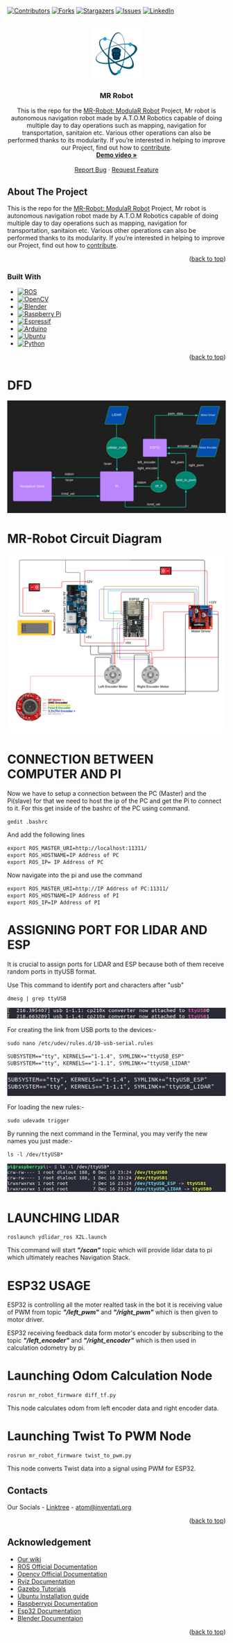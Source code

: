 <!-- Improved compatibility of back to top link: See: https://github.com/othneildrew/Best-README-Template/pull/73 -->
<a name="readme-top"></a>
<!--
*** Thanks for checking out the Best-README-Template. If you have a suggestion
*** that would make this better, please fork the repo and create a pull request
*** or simply open an issue with the tag "enhancement".
*** Don't forget to give the project a star!
*** Thanks again! Now go create something AMAZING! :D
-->



<!-- PROJECT SHIELDS -->
<!--
*** I'm using markdown "reference style" links for readability.
*** Reference links are enclosed in brackets [ ] instead of parentheses ( ).
*** See the bottom of this document for the declaration of the reference variables
*** for contributors-url, forks-url, etc. This is an optional, concise syntax you may use.
*** https://www.markdownguide.org/basic-syntax/#reference-style-links
-->
[![Contributors][contributors-shield]][contributors-url]
[![Forks][forks-shield]][forks-url]
[![Stargazers][stars-shield]][stars-url]
[![Issues][issues-shield]][issues-url]
[![LinkedIn][linkedin-shield]][linkedin-url]



<!-- PROJECT LOGO -->
<br />
<div align="center">
  <a href="https://github.com/atom-robotics-lab/assets/blob/main/logo_1.png?raw=true">
    <img src="https://github.com/atom-robotics-lab/assets/blob/main/logo_1.png?raw=true" alt="Logo" width="120" height="120">
  </a>

<h3 align="center">MR Robot</h3>

  <p align="center">
    This is the repo for the <a href="https://github.com/atom-robotics-lab/MR-Robot">MR-Robot: ModulaR Robot</a> Project, Mr robot is autonomous navigation robot made by A.T.O.M Robotics capable of doing multiple day to day operations such as mapping, navigation for transportation, sanitaion etc. Various other operations can also be performed thanks to its modularity.
    If you’re interested in helping to improve our Project</a>, find out how to <a href="https://github.com/atom-robotics-lab/MR-Robot/blob/main/contributing.md">contribute<a>. 
    <br />
    <a href=""><strong>Demo video »</strong></a>
    <br />
    <br />
    <a href="https://github.com/atom-robotics-lab/MR-Robot/issues/new?labels=bug&assignees=jasmeet0915,Kartik9250,insaaniManav,namikxgithub">Report Bug</a>
    ·
    <a href="https://github.com/atom-robotics-lab/MR-Robot/issues/new?labels=enhancement&assignees=jasmeet0915,Kartik9250,insaaniManav,namikxgithub">Request Feature</a>
  </p>
</div>

<!-- ABOUT THE PROJECT -->
## About The Project

This is the repo for the <a href="https://github.com/atom-robotics-lab/MR-Robot">MR-Robot: ModulaR Robot</a> Project, Mr robot is autonomous navigation robot made by A.T.O.M Robotics capable of doing multiple day to day operations such as mapping, navigation for transportation, sanitaion etc. Various other operations can also be performed thanks to its modularity.
If you’re interested in helping to improve our Project</a>, find out how to <a href="https://github.com/atom-robotics-lab/MR-Robot/contributing.md">contribute<a>.   

<p align="right">(<a href="#readme-top">back to top</a>)</p>



### Built With

* [![ROS](https://img.shields.io/badge/ros-%230A0FF9.svg?style=for-the-badge&logo=ros&logoColor=white)](https://www.sphinx-docs.org)
* [![OpenCV](https://img.shields.io/badge/opencv-%23white.svg?style=for-the-badge&logo=opencv&logoColor=white)](https://opencv.org/)
* [![Blender](https://img.shields.io/badge/blender-%23F5792A.svg?style=for-the-badge&logo=blender&logoColor=white)](https://www.blender.org/)
* [![Raspberry Pi](https://img.shields.io/badge/-RaspberryPi-C51A4A?style=for-the-badge&logo=Raspberry-Pi)](https://www.raspberrypi.org/)
* [![Espressif](https://img.shields.io/badge/espressif-E7352C?style=for-the-badge&logo=espressif&logoColor=white)](https://www.espressif.com/)
* [![Arduino](https://img.shields.io/badge/Arduino-00979D?style=for-the-badge&logo=Arduino&logoColor=white)](https://www.arduino.cc/)
* [![Ubuntu](https://img.shields.io/badge/Ubuntu-E95420?style=for-the-badge&logo=ubuntu&logoColor=white)](https://ubuntu.com/)
* [![Python](https://img.shields.io/badge/Python-3776AB?style=for-the-badge&logo=python&logoColor=white)](https://www.python.org/)

<p align="right">(<a href="#readme-top">back to top</a>)</p>

# DFD

<img src = "https://github.com/atom-robotics-lab/MR-Robot_Hardware/blob/main/assets/Mr_robot_dfd_1.png" >

# MR-Robot Circuit Diagram

<img src =  "https://github.com/atom-robotics-lab/MR-Robot_Hardware/blob/main/assets/MR_robot_circuit_1.png" >

# CONNECTION BETWEEN COMPUTER AND PI 
Now we have to setup a connection between the PC (Master) and the Pi(slave) for that we need to host the ip of the PC and get the Pi to connect to it.
For this get inside of the bashrc of the PC using command.
```shell
gedit .bashrc
```
And add the following lines
```shell
export ROS_MASTER_URI=http://localhost:11311/
export ROS_HOSTNAME=IP Address of PC
export ROS_IP= IP Address of PC
```
Now navigate into the pi and use the command
```shell
export ROS_MASTER_URI=http://IP Address of PC:11311/
export ROS_HOSTNAME=IP Address of PI
export ROS_IP=IP Address of PI
```
# ASSIGNING PORT FOR LIDAR AND ESP

It is crucial to assign ports for LIDAR and ESP because both of them receive random ports in ttyUSB format. 

Use This command to identify port and characters after "usb"

```shell
dmesg | grep ttyUSB
```
<img src = "https://github.com/atom-robotics-lab/MR-Robot_Hardware/blob/param/assets/usb.png" >

For creating the link from USB ports to the devices:-

```shell
sudo nano /etc/udev/rules.d/10-usb-serial.rules
```

```shell
SUBSYSTEM=="tty", KERNELS=="1-1.4", SYMLINK+="ttyUSB_ESP"
SUBSYSTEM=="tty", KERNELS=="1-1.1", SYMLINK+="ttyUSB_LIDAR"
```
<img src = "https://github.com/atom-robotics-lab/MR-Robot_Hardware/blob/param/assets/file.png" >

For loading the new rules:-

```shell
sudo udevadm trigger
```

By running the next command in the Terminal, you may verify the new names you just made:-

```shell
ls -l /dev/ttyUSB*
```

<img src = "https://github.com/atom-robotics-lab/MR-Robot_Hardware/blob/param/assets/list.png" >

# LAUNCHING LIDAR

```shell
roslaunch ydlidar_ros X2L.launch
```

This command will start ***"/scan"*** topic which will provide lidar data to pi which ultimately reaches Navigation Stack.

# ESP32 USAGE

ESP32 is controlling all the moter realted task in the bot it is receiving value of PWM from topic ***"/left_pwm"*** and ***"/right_pwm"*** which is then given to motor driver.

ESP32 receiving feedback data form motor's encoder by subscribing to the topic ***"/left_encoder"*** and ***"/right_encoder"*** which is then used in calculation odometry by pi.

# Launching Odom Calculation Node

```shell
rosrun mr_robot_firmware diff_tf.py
```

This node calculates odom from left encoder data and right encoder data.

# Launching Twist To PWM Node

```shell
rosrun mr_robot_firmware twist_to_pwm.py
```

This node converts Twist data into a signal using PWM for ESP32.
<!-- CONTACTS -->
## Contacts

Our Socials - [Linktree](https://linktr.ee/atomlabs) - atom@inventati.org



<p align="right">(<a href="#readme-top">back to top</a>)</p>



<!-- ACKNOWLEDGMENTS-->
## Acknowledgement

* [Our wiki](https://atom-robotics-lab.github.io/wiki)
* [ROS Official Documentation](http://wiki.ros.org/Documentation)
* [Opencv Official Documentation](https://docs.opencv.org/4.x/)
* [Rviz Documentation](http://wiki.ros.org/rviz)
* [Gazebo Tutorials](https://classic.gazebosim.org/tutorials)
* [Ubuntu Installation guide](https://ubuntu.com/tutorials/install-ubuntu-desktop#1-overview)
* [Raspberrypi Documentation](https://www.raspberrypi.com/documentation/)
* [Esp32 Documentation](https://docs.espressif.com/projects/esp-idf/en/latest/esp32/)
* [Blender Documentaion](https://docs.blender.org/)

<p align="right">(<a href="#readme-top">back to top</a>)</p>



<!-- MARKDOWN LINKS & IMAGES -->
<!-- https://www.markdownguide.org/basic-syntax/#reference-style-links -->
[contributors-shield]: https://img.shields.io/github/contributors/atom-robotics-lab/MR-Robot_Hardware.svg?style=for-the-badge
[contributors-url]: https://github.com/atom-robotics-lab/MR-Robot_Hardware/graphs/contributors
[forks-shield]: https://img.shields.io/github/forks/atom-robotics-lab/MR-Robot_Hardware.svg?style=for-the-badge
[forks-url]: https://github.com/atom-robotics-lab/MR-Robot_Hardware/network/members
[stars-shield]: https://img.shields.io/github/stars/atom-robotics-lab/MR-Robot_Hardware.svg?style=for-the-badge
[stars-url]: https://github.com/atom-robotics-lab/MR-Robot_Hardware/stargazers
[issues-shield]: https://img.shields.io/github/issues/atom-robotics-lab/MR-Robot_Hardware.svg?style=for-the-badge
[issues-url]: https://github.com/atom-robotics-lab/MR-Robot_Hardware/issues
[linkedin-shield]: https://img.shields.io/badge/-LinkedIn-black.svg?style=for-the-badge&logo=linkedin&colorB=555
[linkedin-url]: https://www.linkedin.com/company/a-t-o-m-robotics-lab/